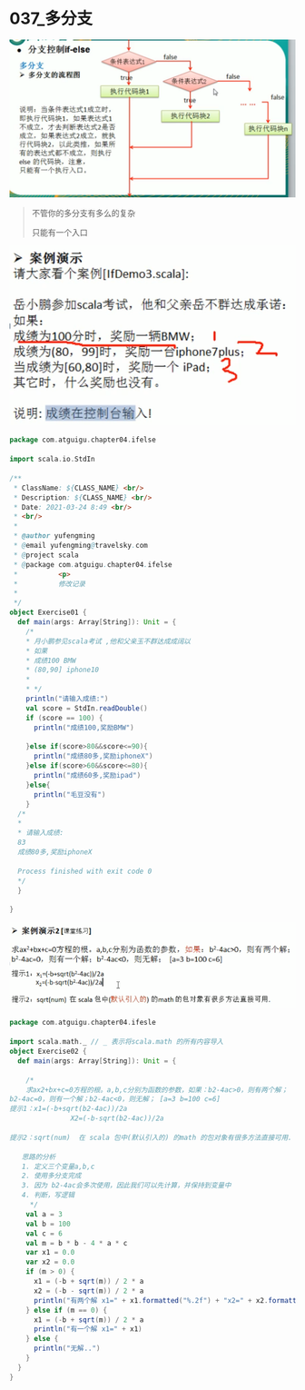 # 037_多分支

![1616507598169](037_%E5%A4%9A%E5%88%86%E6%94%AF/1616507598169.png)

> 不管你的多分支有多么的复杂
>
> 只能有一个入口

![image-20210324085655491](037_%E5%A4%9A%E5%88%86%E6%94%AF/image-20210324085655491.png)

```scala
package com.atguigu.chapter04.ifelse

import scala.io.StdIn

/**
 * ClassName: ${CLASS_NAME} <br/>
 * Description: ${CLASS_NAME} <br/>
 * Date: 2021-03-24 8:49 <br/>
 * <br/>
 *
 * @author yufengming
 * @email yufengming@travelsky.com
 * @project scala
 * @package com.atguigu.chapter04.ifelse
 *          <p>
 *          修改记录
 *
 */
object Exercise01 {
  def main(args: Array[String]): Unit = {
    /*
    * 月小鹏参见scala考试 ,他和父亲玉不群达成成阔以
    * 如果
    * 成绩100 BMW
    * (80,90] iphone10
    *
    * */
    println("请输入成绩:")
    val score = StdIn.readDouble()
    if (score == 100) {
      println("成绩100,奖励BMW")

    }else if(score>80&&score<=90){
      println("成绩80多,奖励iphoneX")
    }else if(score>60&&score<=80){
      println("成绩60多,奖励ipad")
    }else{
      println("毛豆没有")
    }
  /*
  * 
  * 请输入成绩:
  83
  成绩80多,奖励iphoneX
  
  Process finished with exit code 0
  */
  }

}
```



![image-20210324085626019](037_%E5%A4%9A%E5%88%86%E6%94%AF/image-20210324085626019.png)

```scala
package com.atguigu.chapter04.ifesle

import scala.math._ // _ 表示将scala.math 的所有内容导入
object Exercise02 {
  def main(args: Array[String]): Unit = {

    /*
    求ax2+bx+c=0方程的根。a,b,c分别为函数的参数，如果：b2-4ac>0，则有两个解；
b2-4ac=0，则有一个解；b2-4ac<0，则无解； [a=3 b=100 c=6]
提示1：x1=(-b+sqrt(b2-4ac))/2a
               X2=(-b-sqrt(b2-4ac))/2a

提示2：sqrt(num)  在 scala 包中(默认引入的) 的math 的包对象有很多方法直接可用.

   思路的分析
   1. 定义三个变量a,b,c
   2. 使用多分支完成
   3. 因为 b2-4ac会多次使用，因此我们可以先计算，并保持到变量中
   4. 判断，写逻辑
     */
    val a = 3
    val b = 100
    val c = 6
    val m = b * b - 4 * a * c
    var x1 = 0.0
    var x2 = 0.0
    if (m > 0) {
      x1 = (-b + sqrt(m)) / 2 * a
      x2 = (-b - sqrt(m)) / 2 * a
      println("有两个解 x1=" + x1.formatted("%.2f") + "x2=" + x2.formatted("%.2f"))
    } else if (m == 0) {
      x1 = (-b + sqrt(m)) / 2 * a
      println("有一个解 x1=" + x1)
    } else {
      println("无解..")
    }
  }
}
```

